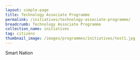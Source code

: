 ```yaml
---
layout: simple-page
title: Technology Associate Programme
permalink: /initiatives/technology-associate-programme/
breadcrumb: Technology Associate Programme
collection_name: initiatives
tag: citizens
thumbnail_image: /images/programmes/initiatives/test1.jpg
---
```


Smart Nation